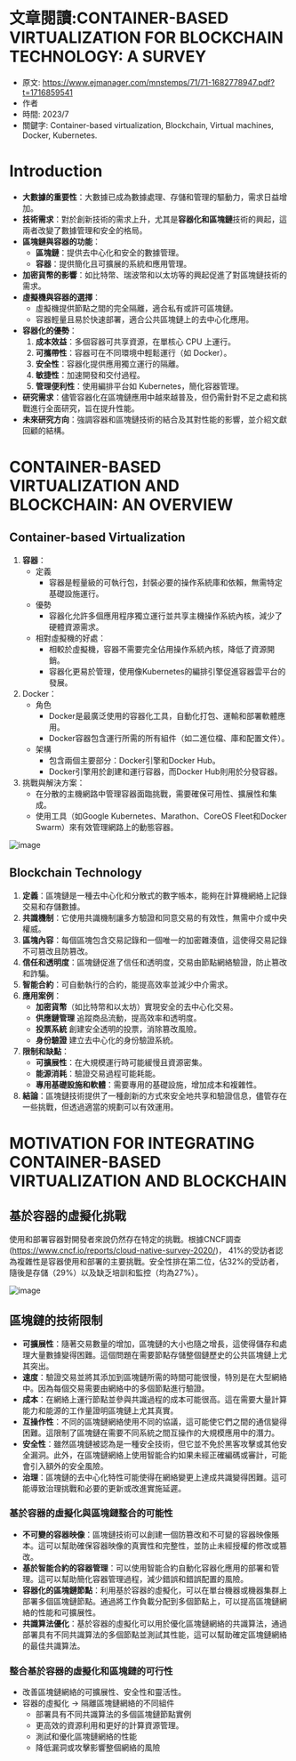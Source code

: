 # 文章閱讀:CONTAINER-BASED VIRTUALIZATION FOR BLOCKCHAIN TECHNOLOGY: A SURVEY

- 原文: https://www.ejmanager.com/mnstemps/71/71-1682778947.pdf?t=1716859541
- 作者
- 時間: 2023/7
- 關鍵字: Container-based virtualization, Blockchain, Virtual machines, Docker, Kubernetes.
 
# Introduction

- **大數據的重要性**：大數據已成為數據處理、存儲和管理的驅動力，需求日益增加。
- **技術需求**：對於創新技術的需求上升，尤其是**容器化和區塊鏈**技術的興起，這兩者改變了數據管理和安全的格局。
- **區塊鏈與容器的功能**：
  - **區塊鏈**：提供去中心化和安全的數據管理。
  - **容器**：提供簡化且可擴展的系統和應用管理。
- **加密貨幣的影響**：如比特幣、瑞波幣和以太坊等的興起促進了對區塊鏈技術的需求。
- **虛擬機與容器的選擇**：
  - 虛擬機提供節點之間的完全隔離，適合私有或許可區塊鏈。
  - 容器輕量且易於快速部署，適合公共區塊鏈上的去中心化應用。
- **容器化的優勢**：
  1. **成本效益**：多個容器可共享資源，在單核心 CPU 上運行。
  2. **可攜帶性**：容器可在不同環境中輕鬆運行（如 Docker）。
  3. **安全性**：容器化提供應用獨立運行的隔離。
  4. **敏捷性**：加速開發和交付過程。
  5. **管理便利性**：使用編排平台如 Kubernetes，簡化容器管理。
- **研究需求**：儘管容器化在區塊鏈應用中越來越普及，但仍需針對不足之處和挑戰進行全面研究，旨在提升性能。
- **未來研究方向**：強調容器和區塊鏈技術的結合及其對性能的影響，並介紹文獻回顧的結構。

# CONTAINER-BASED VIRTUALIZATION AND BLOCKCHAIN: AN OVERVIEW

## Container-based Virtualization


1. **容器**：
   - 定義
       - 容器是輕量級的可執行包，封裝必要的操作系統庫和依賴，無需特定基礎設施運行。
   - 優勢
       - 容器化允許多個應用程序獨立運行並共享主機操作系統內核，減少了硬體資源需求。
    -  相對虛擬機的好處：
       - 相較於虛擬機，容器不需要完全佔用操作系統內核，降低了資源開銷。
       - 容器化更易於管理，使用像Kubernetes的編排引擎促進容器雲平台的發展。
2. Docker：
   - 角色
       - Docker是最廣泛使用的容器化工具，自動化打包、運輸和部署軟體應用。
       - Docker容器包含運行所需的所有組件（如二進位檔、庫和配置文件）。
    - 架構 
       - 包含兩個主要部分：Docker引擎和Docker Hub。
       - Docker引擎用於創建和運行容器，而Docker Hub則用於分發容器。
3. 挑戰與解決方案：
   - 在分散的主機網路中管理容器面臨挑戰，需要確保可用性、擴展性和集成。
   - 使用工具（如Google Kubernetes、Marathon、CoreOS Fleet和Docker Swarm）來有效管理網路上的動態容器。 

![image](https://hackmd.io/_uploads/SyZ0e4QZJg.png)

## Blockchain Technology

1. **定義**：區塊鏈是一種去中心化和分散式的數字帳本，能夠在計算機網絡上記錄交易和存儲數據。
2. **共識機制**：它使用共識機制讓多方驗證和同意交易的有效性，無需中介或中央權威。
3. **區塊內容**：每個區塊包含交易記錄和一個唯一的加密雜湊值，這使得交易記錄不可篡改且防篡改。
4. **信任和透明度**：區塊鏈促進了信任和透明度，交易由節點網絡驗證，防止篡改和詐騙。
5. **智能合約**：可自動執行的合約，能提高效率並減少中介需求。
6. **應用案例**：
   - **加密貨幣**（如比特幣和以太坊）實現安全的去中心化交易。
   - **供應鏈管理** 追蹤商品流動，提高效率和透明度。
   - **投票系統** 創建安全透明的投票，消除篡改風險。
   - **身份驗證** 建立去中心化的身份驗證系統。
7. **限制和缺點**：
   - **可擴展性**：在大規模運行時可能緩慢且資源密集。
   - **能源消耗**：驗證交易過程可能耗能。
   - **專用基礎設施和軟體**：需要專用的基礎設施，增加成本和複雜性。
8. **結論**：區塊鏈技術提供了一種創新的方式來安全地共享和驗證信息，儘管存在一些挑戰，但透過適當的規劃可以有效運用。


# MOTIVATION FOR INTEGRATING CONTAINER-BASED VIRTUALIZATION AND BLOCKCHAIN
## 基於容器的虛擬化挑戰
使用和部署容器對開發者來說仍然存在特定的挑戰。根據CNCF調查(https://www.cncf.io/reports/cloud-native-survey-2020/)，
41%的受訪者認為複雜性是容器使用和部署的主要挑戰。安全性排在第二位，佔32%的受訪者，隨後是存儲（29%）以及缺乏培訓和監控（均為27%）。


![image](https://hackmd.io/_uploads/HypLZVQZJg.png)

## 區塊鏈的技術限制


- **可擴展性**：隨著交易數量的增加，區塊鏈的大小也隨之增長，這使得儲存和處理大量數據變得困難。這個問題在需要節點存儲整個鏈歷史的公共區塊鏈上尤其突出。
- **速度**：驗證交易並將其添加到區塊鏈所需的時間可能很慢，特別是在大型網絡中。因為每個交易需要由網絡中的多個節點進行驗證。
- **成本**：在網絡上運行節點並參與共識過程的成本可能很高。這在需要大量計算能力和能源的工作量證明區塊鏈上尤其真實。
- **互操作性**：不同的區塊鏈網絡使用不同的協議，這可能使它們之間的通信變得困難。這限制了區塊鏈在需要不同系統之間互操作的大規模應用中的潛力。
- **安全性**：雖然區塊鏈被認為是一種安全技術，但它並不免於黑客攻擊或其他安全漏洞。此外，在區塊鏈網絡上使用智能合約如果未經正確編碼或審計，可能會引入額外的安全風險。
- **治理**：區塊鏈的去中心化特性可能使得在網絡變更上達成共識變得困難。這可能導致治理挑戰和必要的更新或改進實施延遲。


### 基於容器的虛擬化與區塊鏈整合的可能性

- **不可變的容器映像**：區塊鏈技術可以創建一個防篡改和不可變的容器映像賬本。這可以幫助確保容器映像的真實性和完整性，並防止未經授權的修改或篡改。
- **基於智能合約的容器管理**：可以使用智能合約自動化容器化應用的部署和管理。這可以幫助簡化容器管理過程，減少錯誤和錯誤配置的風險。
- **容器化的區塊鏈節點**：利用基於容器的虛擬化，可以在單台機器或機器集群上部署多個區塊鏈節點。通過將工作負載分配到多個節點上，可以提高區塊鏈網絡的性能和可擴展性。
- **共識算法優化**：基於容器的虛擬化可以用於優化區塊鏈網絡的共識算法，通過部署具有不同共識算法的多個節點並測試其性能，這可以幫助確定區塊鏈網絡的最佳共識算法。

### 整合基於容器的虛擬化和區塊鏈的可行性
- 改善區塊鏈網絡的可擴展性、安全性和靈活性。
- 容器的虛擬化 -> 隔離區塊鏈網絡的不同組件
    - 部署具有不同共識算法的多個區塊鏈節點實例
    - 更高效的資源利用和更好的計算資源管理。
    - 測試和優化區塊鏈網絡的性能
    - 降低漏洞或攻擊影響整個網絡的風險




